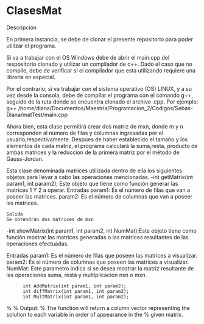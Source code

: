 # ClasesMat

Descripción 

En primera instancia, se debe de clonar el presente repositorio para poder utilizar el programa.

Si va a trabajar con el OS Windows debe de abrir el main.cpp del respositorio clonado y utilizar un compilador de c++. Dado el caso que no compile, debe de verificar si el compilador que esta utilizando requiere una libreria en especial.

Por el contrario, si va trabajar con el sistema operativo (OS) LINUX, y a su vez desde la consola, debe de compilar el programa con el comando g++, seguido de la ruta donde se encuentra clonado el archivo .cpp. Por ejemplo: g++ /home/diana/Documentos/Maestria/Programacion_2/Codigos/Sebas-Diana/matTest/main.cpp

Ahora bien, esta clase permitirá crear dos matriz de mxn, donde m y n corresponden al número de filas y columnas ingresadas por el usuario,respectivamente. Despúes de haber establecido el tamaño y los elementos de cada matriz, el programa calculará la suma,resta, producto de ambas matrices y la reduccion de la primera matriz por el método de Gauss-Jordan.

Esta clase denominada matrices utilizada dentro de ella los siguientes objetos para llevar a cabo las operaciones mencionadas.
-int getMatrix(int param1, int param2); Este objeto que tiene como función generar las matrices 1 Y 2 a operar. 
    Entradas
     param1: Es el número de filas que van a poseer las matrices.
     param2: Es el número de columnas que van a poseer las matrices.
    
    Salida
    Se obtendrán dos matrices de mxn   
-int showMatrix(int param1, int param2, int NumMat);Este objeto tiene como función mostrar las matrices generadas o las matrices   resultantes de las operaciones efectuadas.

   Entradas
    param1: Es el número de filas que poseen las matrices a visualizar.
    param2: Es el número de columnas que poseen las matrices a visualizar.
    NumMat: Este parametro indica si se desea mostrar la matriz resultante de las operaciones suma, resta y multiplicacion nxn o mxn.

    
          int AddMatrix(int param1, int param2);
          int diffMatrix(int param1, int param2);
          int MultMatrix(int param1, int param2);
        

%
% Output:
% The  function  will    return a column vector  representing
 the solution to each variable in order of appearance in the
% given matrix.
